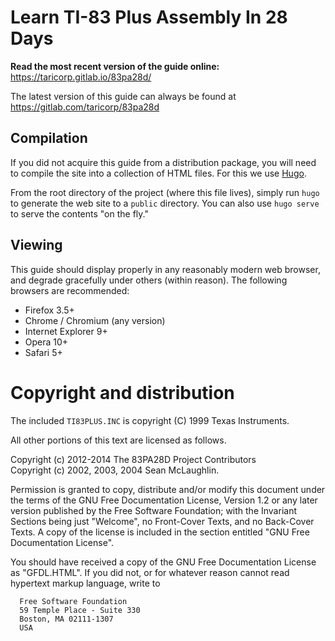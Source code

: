 # Learn TI-83 Plus Assembly In 28 Days

**Read the most recent version of the guide online:** https://taricorp.gitlab.io/83pa28d/

The latest version of this guide can always be found at
<https://gitlab.com/taricorp/83pa28d>

## Compilation

If you did not acquire this guide from a distribution package, you will need
to compile the site into a collection of HTML files. For this we use [Hugo][hugo].

[hugo]: https://gohugo.io/

From the root directory of the project (where this file lives), simply run
`hugo` to generate the web site to a `public` directory. You can also use
`hugo serve` to serve the contents "on the fly."

## Viewing

This guide should display properly in any reasonably modern web browser,
and degrade gracefully under others (within reason). The following browsers
are recommended:

 * Firefox 3.5+
 * Chrome / Chromium (any version)
 * Internet Explorer 9+
 * Opera 10+
 * Safari 5+

# Copyright and distribution

The included `TI83PLUS.INC` is copyright (C) 1999 Texas Instruments.

All other portions of this text are licensed as follows.

Copyright (c) 2012-2014 The 83PA28D Project Contributors\
Copyright (c) 2002, 2003, 2004 Sean McLaughlin.

Permission is granted to copy, distribute and/or modify this document
under the terms of the GNU Free Documentation License, Version 1.2 or
any later version published by the Free Software Foundation; with the
Invariant Sections being just "Welcome", no Front-Cover Texts, and no
Back-Cover Texts. A copy of the license is included in the section
entitled "GNU Free Documentation License".

You should have received a copy of the GNU Free Documentation License as
"GFDL.HTML". If you did not, or for whatever reason cannot read
hypertext markup language, write to

      Free Software Foundation
      59 Temple Place - Suite 330
      Boston, MA 02111-1307
      USA

